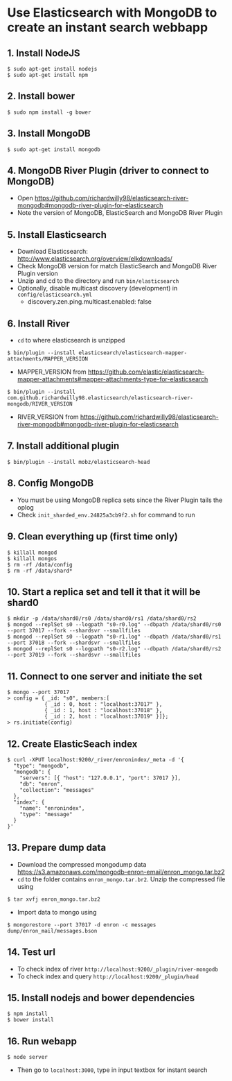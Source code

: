 # Use Elasticsearch with MongoDB to create an instant search webbapp

## 1. Install NodeJS
```
$ sudo apt-get install nodejs
$ sudo apt-get install npm
```

## 2. Install bower
```
$ sudo npm install -g bower
```

## 3. Install MongoDB
```
$ sudo apt-get install mongodb
```

## 4. MongoDB River Plugin (driver to connect to MongoDB)
* Open https://github.com/richardwilly98/elasticsearch-river-mongodb#mongodb-river-plugin-for-elasticsearch
* Note the version of MongoDB, ElasticSearch and MongoDB River Plugin

## 5. Install Elasticsearch
* Download Elasticsearch: http://www.elasticsearch.org/overview/elkdownloads/
* Check MongoDB version for match ElasticSearch and MongoDB River Plugin version
* Unzip and cd to the directory and run `bin/elasticsearch`
* Optionally, disable multicast discovery (development) in `config/elasticsearch.yml`
    * discovery.zen.ping.multicast.enabled: false

## 6. Install River
* `cd` to where elasticsearch is unzipped

```
$ bin/plugin --install elasticsearch/elasticsearch-mapper-attachments/MAPPER_VERSION
```

* MAPPER_VERSION from https://github.com/elastic/elasticsearch-mapper-attachments#mapper-attachments-type-for-elasticsearch

```
$ bin/plugin --install com.github.richardwilly98.elasticsearch/elasticsearch-river-mongodb/RIVER_VERSION
```

* RIVER_VERSION from https://github.com/richardwilly98/elasticsearch-river-mongodb#mongodb-river-plugin-for-elasticsearch


## 7. Install additional plugin
```
$ bin/plugin --install mobz/elasticsearch-head
```

## 8. Config MongoDB
* You must be using MongoDB replica sets since the River Plugin tails the oplog
* Check `init_sharded_env.24825a3cb9f2.sh` for command to run

## 9. Clean everything up (first time only)
```
$ killall mongod
$ killall mongos
$ rm -rf /data/config
$ rm -rf /data/shard*
```

## 10. Start a replica set and tell it that it will be shard0
```
$ mkdir -p /data/shard0/rs0 /data/shard0/rs1 /data/shard0/rs2
$ mongod --replSet s0 --logpath "s0-r0.log" --dbpath /data/shard0/rs0 --port 37017 --fork --shardsvr --smallfiles
$ mongod --replSet s0 --logpath "s0-r1.log" --dbpath /data/shard0/rs1 --port 37018 --fork --shardsvr --smallfiles
$ mongod --replSet s0 --logpath "s0-r2.log" --dbpath /data/shard0/rs2 --port 37019 --fork --shardsvr --smallfiles
```

## 11. Connect to one server and initiate the set
```
$ mongo --port 37017
> config = { _id: "s0", members:[
            { _id : 0, host : "localhost:37017" },
            { _id : 1, host : "localhost:37018" },
            { _id : 2, host : "localhost:37019" }]};
> rs.initiate(config)
```

## 12. Create ElasticSeach index
```
$ curl -XPUT localhost:9200/_river/enronindex/_meta -d '{
  "type": "mongodb",
  "mongodb": {
    "servers": [{ "host": "127.0.0.1", "port": 37017 }],
    "db": "enron",
    "collection": "messages"
  },
  "index": {
    "name": "enronindex",
    "type": "message"
  }
}'
```

## 13. Prepare dump data
* Download the compressed mongodump data https://s3.amazonaws.com/mongodb-enron-email/enron_mongo.tar.bz2
* `cd` to the folder contains `enron_mongo.tar.br2`. Unzip the compressed file using
```
$ tar xvfj enron_mongo.tar.bz2
```
* Import data to mongo using 
```
$ mongorestore --port 37017 -d enron -c messages dump/enron_mail/messages.bson
```

## 14. Test url
* To check index of river `http://localhost:9200/_plugin/river-mongodb`
* To check index and query `http://localhost:9200/_plugin/head`

## 15. Install nodejs and bower dependencies
```
$ npm install
$ bower install
```

## 16. Run webapp
```
$ node server
```

* Then go to `localhost:3000`, type in input textbox for instant search
